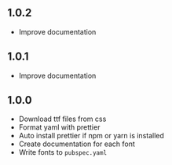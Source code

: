 ## 1.0.2

- Improve documentation

## 1.0.1

- Improve documentation

## 1.0.0

- Download ttf files from css
- Format yaml with prettier
- Auto install prettier if npm or yarn is installed
- Create documentation for each font
- Write fonts to `pubspec.yaml`
